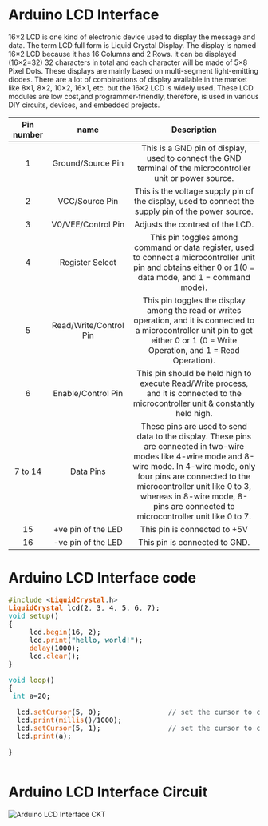 # Arduino LCD Interface

16×2 LCD is one kind of electronic device used to display the message and data.
The term LCD full form is Liquid Crystal Display.  The display is named 16×2 LCD
because it has 16 Columns and 2 Rows. it can be displayed (16×2=32) 32 characters 
in total and each character will be made of 5×8 Pixel Dots. These displays are mainly
based on multi-segment light-emitting diodes.  There are a lot of combinations of display 
available in the market like 8×1, 8×2, 10×2, 16×1, etc. but the 16×2 LCD is widely used.
These LCD modules are low cost,and programmer-friendly, therefore, is used in various 
DIY circuits, devices, and embedded projects.



| Pin number |name |Description |
| :---: | :---: | :---: |
| 1 | Ground/Source Pin | This is a GND pin of display, used to connect the GND terminal of the microcontroller unit or power source. |
| 2 | VCC/Source Pin | This is the voltage supply pin of the display, used to connect the supply pin of the power source. |
| 3 | V0/VEE/Control Pin | Adjusts the contrast of the LCD. |
| 4 | Register Select|This pin toggles among command or data register, used to connect a microcontroller unit pin and obtains either 0 or 1(0 = data mode, and 1 = command mode). |
| 5 |Read/Write/Control Pin |This pin toggles the display among the read or writes operation, and it is connected to a microcontroller unit pin to get either 0 or 1 (0 = Write Operation, and 1 = Read Operation). |
| 6 |Enable/Control Pin|This pin should be held high to execute Read/Write process, and it is connected to the microcontroller unit & constantly held high. |
| 7 to 14 |Data Pins |These pins are used to send data to the display. These pins are connected in two-wire modes like 4-wire mode and 8-wire mode. In 4-wire mode, only four pins are connected to the microcontroller unit like 0 to 3, whereas in 8-wire mode, 8-pins are connected to microcontroller unit like 0 to 7. |
| 15 |+ve pin of the LED |This pin is connected to +5V |
| 16 | -ve pin of the LED |  This pin is connected to GND.|

# Arduino LCD Interface code
<pre>
<font color="#5e6d03">#include</font> <font color="#434f54">&lt;</font><b><font color="#d35400">LiquidCrystal</font></b><font color="#434f54">.</font><font color="#000000">h</font><font color="#434f54">&gt;</font>
<b><font color="#d35400">LiquidCrystal</font></b> <font color="#000000">lcd</font><font color="#000000">(</font><font color="#000000">2</font><font color="#434f54">,</font> <font color="#000000">3</font><font color="#434f54">,</font> <font color="#000000">4</font><font color="#434f54">,</font> <font color="#000000">5</font><font color="#434f54">,</font> <font color="#000000">6</font><font color="#434f54">,</font> <font color="#000000">7</font><font color="#000000">)</font><font color="#000000">;</font>
<font color="#00979c">void</font> <font color="#5e6d03">setup</font><font color="#000000">(</font><font color="#000000">)</font> 
<font color="#000000">{</font>
 &nbsp;&nbsp;&nbsp;&nbsp;<font color="#000000">lcd</font><font color="#434f54">.</font><font color="#d35400">begin</font><font color="#000000">(</font><font color="#000000">16</font><font color="#434f54">,</font> <font color="#000000">2</font><font color="#000000">)</font><font color="#000000">;</font>
 &nbsp;&nbsp;&nbsp;&nbsp;<font color="#000000">lcd</font><font color="#434f54">.</font><font color="#d35400">print</font><font color="#000000">(</font><font color="#005c5f">&#34;hello, world!&#34;</font><font color="#000000">)</font><font color="#000000">;</font>
 &nbsp;&nbsp;&nbsp;&nbsp;<font color="#d35400">delay</font><font color="#000000">(</font><font color="#000000">1000</font><font color="#000000">)</font><font color="#000000">;</font>
 &nbsp;&nbsp;&nbsp;&nbsp;<font color="#000000">lcd</font><font color="#434f54">.</font><font color="#d35400">clear</font><font color="#000000">(</font><font color="#000000">)</font><font color="#000000">;</font>
<font color="#000000">}</font>

<font color="#00979c">void</font> <font color="#5e6d03">loop</font><font color="#000000">(</font><font color="#000000">)</font>
<font color="#000000">{</font>
 <font color="#00979c">int</font> <font color="#000000">a</font><font color="#434f54">=</font><font color="#000000">20</font><font color="#000000">;</font>

 &nbsp;<font color="#000000">lcd</font><font color="#434f54">.</font><font color="#d35400">setCursor</font><font color="#000000">(</font><font color="#000000">5</font><font color="#434f54">,</font> <font color="#000000">0</font><font color="#000000">)</font><font color="#000000">;</font> &nbsp;&nbsp;&nbsp;&nbsp;&nbsp;&nbsp;&nbsp;&nbsp;&nbsp;&nbsp;&nbsp;&nbsp;&nbsp;&nbsp;&nbsp;<font color="#434f54">&#47;&#47; set the cursor to column 5, line 1</font>
 &nbsp;<font color="#000000">lcd</font><font color="#434f54">.</font><font color="#d35400">print</font><font color="#000000">(</font><font color="#d35400">millis</font><font color="#000000">(</font><font color="#000000">)</font><font color="#434f54">&#47;</font><font color="#000000">1000</font><font color="#000000">)</font><font color="#000000">;</font>
 &nbsp;<font color="#000000">lcd</font><font color="#434f54">.</font><font color="#d35400">setCursor</font><font color="#000000">(</font><font color="#000000">5</font><font color="#434f54">,</font> <font color="#000000">1</font><font color="#000000">)</font><font color="#000000">;</font> &nbsp;&nbsp;&nbsp;&nbsp;&nbsp;&nbsp;&nbsp;&nbsp;&nbsp;&nbsp;&nbsp;&nbsp;&nbsp;&nbsp;&nbsp;<font color="#434f54">&#47;&#47; set the cursor to column 5, line 2</font>
 &nbsp;<font color="#000000">lcd</font><font color="#434f54">.</font><font color="#d35400">print</font><font color="#000000">(</font><font color="#000000">a</font><font color="#000000">)</font><font color="#000000">;</font>
 
<font color="#000000">}</font>

</pre>



# Arduino LCD Interface Circuit

![Arduino LCD Interface CKT](https://github.com/HoNtErBoT/Embedded-Circuit-importat/blob/main/03_Arduino/03_Arduino%20LCD%20Circuit.png)


